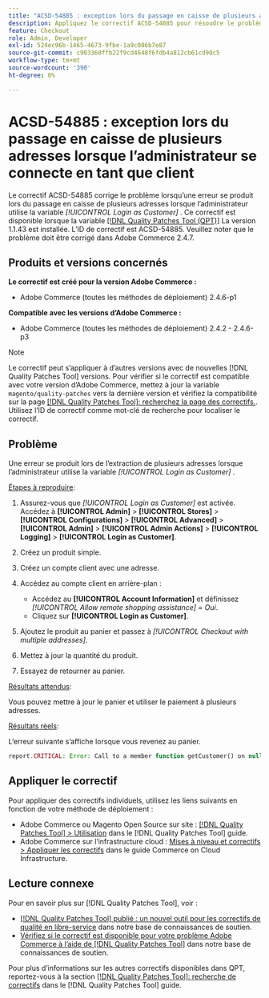 ```yaml
---
title: "ACSD-54885 : exception lors du passage en caisse de plusieurs adresses lorsque l’administrateur se connecte en tant que client"
description: Appliquez le correctif ACSD-54885 pour résoudre le problème Adobe Commerce où une erreur se produit lors du passage en caisse de plusieurs adresses lorsque l’administrateur utilise le *[!UICONTROL Login as Customer]* .
feature: Checkout
role: Admin, Developer
exl-id: 524ec96b-1465-4673-9fbe-1a9c086b7e87
source-git-commit: c903360ffb22f9cd4648f6fdb4a812cb61cd90c5
workflow-type: tm+mt
source-wordcount: '390'
ht-degree: 0%

---
```


# ACSD-54885 : exception lors du passage en caisse de plusieurs adresses lorsque l’administrateur se connecte en tant que client

Le correctif ACSD-54885 corrige le problème lorsqu’une erreur se produit lors du passage en caisse de plusieurs adresses lorsque l’administrateur utilise la variable *[!UICONTROL Login as Customer]* . Ce correctif est disponible lorsque la variable [[!DNL Quality Patches Tool (QPT)]](/help/announcements/adobe-commerce-announcements/magento-quality-patches-released-new-tool-to-self-serve-quality-patches.md) La version 1.1.43 est installée. L’ID de correctif est ACSD-54885. Veuillez noter que le problème doit être corrigé dans Adobe Commerce 2.4.7.

## Produits et versions concernés

**Le correctif est créé pour la version Adobe Commerce :**

* Adobe Commerce (toutes les méthodes de déploiement) 2.4.6-p1

**Compatible avec les versions d’Adobe Commerce :**

* Adobe Commerce (toutes les méthodes de déploiement) 2.4.2 - 2.4.6-p3

>[!NOTE]
>
>Le correctif peut s’appliquer à d’autres versions avec de nouvelles [!DNL Quality Patches Tool] versions. Pour vérifier si le correctif est compatible avec votre version d’Adobe Commerce, mettez à jour la variable `magento/quality-patches` vers la dernière version et vérifiez la compatibilité sur la page [[!DNL Quality Patches Tool]: recherchez la page des correctifs.](https://experienceleague.adobe.com/tools/commerce-quality-patches/index.html). Utilisez l’ID de correctif comme mot-clé de recherche pour localiser le correctif.

## Problème

Une erreur se produit lors de l’extraction de plusieurs adresses lorsque l’administrateur utilise la variable *[!UICONTROL Login as Customer]* .

<u>Étapes à reproduire</u>:

1. Assurez-vous que *[!UICONTROL Login as Customer]* est activée. Accédez à **[!UICONTROL Admin]** > **[!UICONTROL Stores]** > **[!UICONTROL Configurations]** > **[!UICONTROL Advanced]** > **[!UICONTROL Admin]** > **[!UICONTROL Admin Actions]** > **[!UICONTROL Logging]** > **[!UICONTROL Login as Customer]**.
1. Créez un produit simple.
1. Créez un compte client avec une adresse.
1. Accédez au compte client en arrière-plan :

   * Accédez au **[!UICONTROL Account Information]** et définissez *[!UICONTROL Allow remote shopping assistance]* = *Oui*.
   * Cliquez sur **[!UICONTROL Login as Customer]**.

1. Ajoutez le produit au panier et passez à *[!UICONTROL Checkout with multiple addresses]*.
1. Mettez à jour la quantité du produit.
1. Essayez de retourner au panier.

<u>Résultats attendus</u>:

Vous pouvez mettre à jour le panier et utiliser le paiement à plusieurs adresses.

<u>Résultats réels</u>:

L’erreur suivante s’affiche lorsque vous revenez au panier.

```PHP
report.CRITICAL: Error: Call to a member function getCustomer() on null in magento2ee/app/code/Magento/LoginAsCustomerLogging/Observer/LogUpdateQtyObserver.php:88
```

## Appliquer le correctif

Pour appliquer des correctifs individuels, utilisez les liens suivants en fonction de votre méthode de déploiement :

* Adobe Commerce ou Magento Open Source sur site : [[!DNL Quality Patches Tool] > Utilisation](https://experienceleague.adobe.com/docs/commerce-operations/tools/quality-patches-tool/usage.html) dans le [!DNL Quality Patches Tool] guide.
* Adobe Commerce sur l’infrastructure cloud : [Mises à niveau et correctifs > Appliquer les correctifs](https://experienceleague.adobe.com/docs/commerce-cloud-service/user-guide/develop/upgrade/apply-patches.html) dans le guide Commerce on Cloud Infrastructure.

## Lecture connexe

Pour en savoir plus sur [!DNL Quality Patches Tool], voir :

* [[!DNL Quality Patches Tool] publié : un nouvel outil pour les correctifs de qualité en libre-service](/help/announcements/adobe-commerce-announcements/magento-quality-patches-released-new-tool-to-self-serve-quality-patches.md) dans notre base de connaissances de soutien.
* [Vérifiez si le correctif est disponible pour votre problème Adobe Commerce à l’aide de [!DNL Quality Patches Tool]](/help/support-tools/patches-available-in-qpt-tool/check-patch-for-magento-issue-with-magento-quality-patches.md) dans notre base de connaissances de soutien.

Pour plus d’informations sur les autres correctifs disponibles dans QPT, reportez-vous à la section [[!DNL Quality Patches Tool]: recherche de correctifs](https://experienceleague.adobe.com/tools/commerce-quality-patches/index.html) dans le [!DNL Quality Patches Tool] guide.
